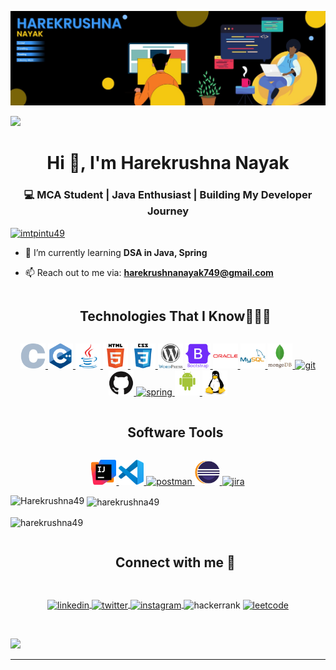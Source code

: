 ![Banner](https://github.com/Harekrushna49/Harekrushna49/blob/main/Harekrushna.jpeg)

<!--horizontal divider(gradiant)-->
<img src="https://user-images.githubusercontent.com/73097560/115834477-dbab4500-a447-11eb-908a-139a6edaec5c.gif">
<!--h1 without bottom border-->
<h1 align="center">Hi 👋, I'm Harekrushna Nayak</h1>
<h3 align="center">💻 MCA Student | Java Enthusiast | Building My Developer Journey</h3>

<p align="left"> <a href="https://twitter.com/imtpintu49" target="blank"><img src="https://img.shields.io/twitter/follow/imtpintu49?logo=twitter&style=for-the-badge" alt="imtpintu49" /></a> </p>

- 🌱 I’m currently learning **DSA in Java, Spring**

- 📫 Reach out to me via: **harekrushnanayak749@gmail.com**


<div id="user-content-toc">
  <ul align="center">
    <summary><h2 style="display: inline-block">Technologies That I Know👨🏻‍💻</h2></summary>
  </ul>
</div>

<p align="center">
  <a href="https://www.cprogramming.com/" target="_blank" rel="noreferrer"> 
    <img src="https://raw.githubusercontent.com/devicons/devicon/master/icons/c/c-original.svg" alt="c" width="40" height="40"/> 
  </a>
  <a href="https://www.w3schools.com/cpp/" target="_blank" rel="noreferrer"> 
    <img src="https://raw.githubusercontent.com/devicons/devicon/master/icons/cplusplus/cplusplus-original.svg" alt="cplusplus" width="40" height="40"/> 
  </a>
  <a href="https://www.java.com" target="_blank" rel="noreferrer">
    <img src="https://raw.githubusercontent.com/devicons/devicon/master/icons/java/java-original.svg" alt="java" width="40" height="40"/>
  </a>
  <a href="https://www.w3.org/html/" target="_blank" rel="noreferrer"> 
    <img src="https://raw.githubusercontent.com/devicons/devicon/master/icons/html5/html5-original-wordmark.svg" alt="html5" width="40" height="40"/> 
  </a>
  <a href="https://www.w3schools.com/css/" target="_blank" rel="noreferrer"> 
    <img src="https://raw.githubusercontent.com/devicons/devicon/master/icons/css3/css3-original-wordmark.svg" alt="css3" width="40" height="40"/> 
  </a>
  <a href="https://wordpress.org/" target="_blank" rel="noreferrer">
  <img src="https://raw.githubusercontent.com/devicons/devicon/master/icons/wordpress/wordpress-original.svg" alt="wordpress" width="40" height="40" />
  </a>
  <a href="https://getbootstrap.com/" target="_blank" rel="noreferrer">
  <img src="https://raw.githubusercontent.com/devicons/devicon/master/icons/bootstrap/bootstrap-plain-wordmark.svg" alt="bootstrap" width="40" height="40" />
  </a>
  <a href="https://www.oracle.com/" target="_blank" rel="noreferrer">
  <img src="https://raw.githubusercontent.com/devicons/devicon/master/icons/oracle/oracle-original.svg" alt="oracle" width="40" height="40" />
  </a>
  <a href="https://www.mysql.com/" target="_blank" rel="noreferrer"> 
    <img src="https://raw.githubusercontent.com/devicons/devicon/master/icons/mysql/mysql-original-wordmark.svg" alt="mysql" width="40" height="40"/>
  </a>
  <a href="https://www.mongodb.com/" target="_blank" rel="noreferrer"> 
    <img src="https://raw.githubusercontent.com/devicons/devicon/master/icons/mongodb/mongodb-original-wordmark.svg" alt="mongodb" width="40" height="40"/>
  </a>  
  <a href="https://git-scm.com/" target="_blank" rel="noreferrer"> 
    <img src="https://www.vectorlogo.zone/logos/git-scm/git-scm-icon.svg" alt="git" width="40" height="40"/> 
  </a>  
  <a href="https://github.com/" target="_blank" rel="noreferrer">
  <img src="https://raw.githubusercontent.com/devicons/devicon/master/icons/github/github-original.svg" alt="github" width="40" height="40" />
  </a>
  <a href="https://spring.io/" target="_blank" rel="noreferrer"> 
    <img src="https://www.vectorlogo.zone/logos/springio/springio-icon.svg" alt="spring" width="40" height="40"/> 
  </a> 
  <a href="https://developer.android.com" target="_blank" rel="noreferrer"> 
    <img src="https://raw.githubusercontent.com/devicons/devicon/master/icons/android/android-original-wordmark.svg" alt="android" width="40" height="40"/> 
  </a> 
  <a href="https://www.linux.org/" target="_blank" rel="noreferrer">
    <img src="https://raw.githubusercontent.com/devicons/devicon/master/icons/linux/linux-original.svg" alt="linux" width="40" height="40"/> 
  </a>
</p>


<div id="user-content-toc1">
  <ul align="center">
    <summary><h2 style="display: inline-block">Software Tools</h2></summary>
  </ul>
</div>

<p align="center">
  <a href="https://www.jetbrains.com/idea/" target="_blank" rel="noreferrer">
  <img src="https://raw.githubusercontent.com/devicons/devicon/master/icons/intellij/intellij-original.svg" alt="intellij" width="40" height="40" />
</a>

<!-- Visual Studio Code -->
<a href="https://code.visualstudio.com/" target="_blank" rel="noreferrer">
  <img src="https://raw.githubusercontent.com/devicons/devicon/master/icons/vscode/vscode-original.svg" alt="vscode" width="40" height="40" />
</a>

<!-- Postman -->
<a href="https://www.postman.com/" target="_blank" rel="noreferrer">
  <img src="https://www.vectorlogo.zone/logos/getpostman/getpostman-icon.svg" alt="postman" width="40" height="40" />
</a>

<!-- Eclipse -->
<a href="https://www.eclipse.org/" target="_blank" rel="noreferrer">
  <img src="https://raw.githubusercontent.com/devicons/devicon/master/icons/eclipse/eclipse-original.svg" alt="eclipse" width="40" height="40" />
</a>

<!-- Jira -->
<a href="https://www.atlassian.com/software/jira" target="_blank" rel="noreferrer">
  <img src="https://www.vectorlogo.zone/logos/atlassian_jira/atlassian_jira-icon.svg" alt="jira" width="40" height="40" />
</a>
</p>

<p>
  <img align="left" src="https://github-readme-stats.vercel.app/api/top-langs?username=Harekrushna49&show_icons=true&theme=dark&locale=en&layout=compact" alt="Harekrushna49" />
</p>

<p>&nbsp;<img align="center" src="https://github-readme-stats.vercel.app/api?username=harekrushna49&show_icons=true&locale=en" alt="harekrushna49" /></p>

<p><img align="center" src="https://github-readme-streak-stats.herokuapp.com/?user=harekrushna49&" alt="harekrushna49" /></p>

<div id="user-content-toc">
  <ul align="center">
    <summary><h2 style="display: inline-block">Connect with me 🤝</h2></summary>
  </ul>
</div>

<!--icons and links-->
<div class="google-auto-placed" style="width: 100%; height: auto; clear: none; text-align: center;"><ins data-ad-format="auto" class="adsbygoogle adsbygoogle-noablate" data-ad-client="ca-pub-5867915342436534" data-adsbygoogle-status="done" style="display: block; margin: 10px auto; background-color: transparent; height: 0px;" data-ad-status="unfilled"><div id="aswift_2_host" style="border: none; height: 0px; width: 1150px; margin: 0px; padding: 0px; position: relative; visibility: visible; background-color: transparent; display: inline-block; overflow: hidden; opacity: 0;"></div></ins></div><p align="center">
<a href="https://linkedin.com/in/harekrushna-nayak" target="blank">
  <img align="center" src="https://user-images.githubusercontent.com/88904952/234979284-68c11d7f-1acc-4f0c-ac78-044e1037d7b0.png" alt="linkedin" height="50" width="50">
</a>
<a href="https://twitter.com/imtpintu49" target="blank">
  <img align="center" src="https://user-images.githubusercontent.com/88904952/234980676-61bfb021-ecc8-48f7-88e6-34c1b06c4a58.png" alt="twitter" height="50" width="50">
</a> 
<a href="https://www.instagram.com/imt_pintu49/" target="blank">
  <img align="center" src="https://user-images.githubusercontent.com/88904952/234981169-2dd1e58f-4b7e-468c-8213-034ba62156c3.png" alt="instagram" height="50" width="50">
</a
<a href="https://www.hackerrank.com/profile/harekrushna49" target="_blank">
  <img align="center" src="https://cdn.worldvectorlogo.com/logos/hackerrank.svg" alt="hackerrank" height="50" width="50">
</a>
  <a href="https://leetcode.com/u/harekrushnanayak749/" target="_blank">
  <img align="center" src="https://cdn.iconscout.com/icon/free/png-256/leetcode-3521542-2944960.png" alt="leetcode" height="50" width="50">
</a>
</p>

<!--profile visit count-->
<div align="center">
<p><a href="https://visitcount.itsvg.in"><img src="https://visitcount.itsvg.in/api?id=1010nishant&amp;icon=3&amp;color=6" alt=""></a></p>
</div>
<!--horizontal divider(gradiant)-->
<img src="https://user-images.githubusercontent.com/73097560/115834477-dbab4500-a447-11eb-908a-139a6edaec5c.gif">
<hr>
